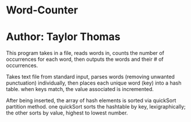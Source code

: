 # Word-Counter
# Author: Taylor Thomas
This program takes in a file, reads words in, counts the number of occurrences for each word, then outputs the words and their # of occurrences.

Takes text file from standard input, parses words (removing unwanted punctuation) individually, then places each unique word (key) into a hash table. when keys match, the value associated is incremented.

After being inserted, the array of hash elements is sorted via quickSort partition method. one quickSort sorts the hashtable by key, lexigraphically; the other sorts by value, highest to lowest number.
